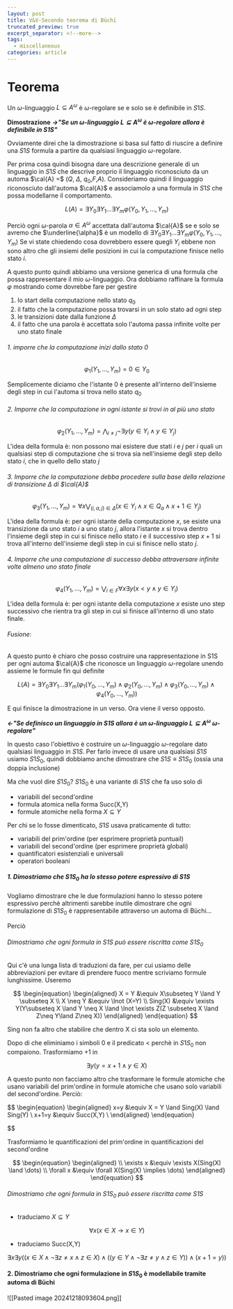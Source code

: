 ```yaml
---
layout: post
title: V&V-Secondo teorema di Büchi
truncated_preview: true
excerpt_separator: <!--more-->
tags:
  - miscellaneous
categories: article
---
```

<!--more-->
# Teorema
Un $\omega$-linguaggio $L \subseteq A^\omega$ è $\omega$-regolare se e solo se è definibile in $S1S$.

**Dimostrazione**
***->"Se un $\omega$-linguaggio $L \subseteq A^\omega$ è $\omega$-regolare allora è definibile in $S1S$"***

Ovviamente direi che la dimostrazione si basa sul fatto di riuscire a definire una $S1S$ formula a partire da qualsiasi linguaggio $\omega$-regolare.

Per prima cosa quindi bisogna dare una descrizione generale di un linguaggio in $S1S$ che descrive proprio il linguaggio riconosciuto da un automa $\cal{A} =$ ($Q$, $\Delta$, $q_{0}$,$F$,_A_).
Consideriamo quindi il linguaggio riconosciuto dall'automa $\cal{A}$ e associamolo a una formula in $S1S$ che possa modellarne il comportamento.

$$
L(A) = \exists Y_{0}\exists Y_{1}\dots\exists Y_{m}\varphi(Y_{0},Y_{1},\dots,Y_{m})
$$

Perciò ogni $\omega$-parola $\alpha \in A^\omega$ accettata dall'automa $\cal{A}$ se e solo se avremo che $\underline{\alpha}$ è un modello di $\exists Y_{0}\exists Y_{1}\dots\exists Y_{m}\varphi(Y_{0},Y_{1},\dots,Y_{m})$ 
Se vi state chiedendo cosa dovrebbero essere quegli $Y_{i}$ ebbene non sono altro che gli insiemi delle posizioni in cui la computazione finisce nello stato $i$.

A questo punto quindi abbiamo una versione generica di una formula che possa rappresentare il mio $\omega$-linguaggio.
Ora dobbiamo raffinare la formula $\varphi$ mostrando come dovrebbe fare per gestire 
1. lo start della computazione nello stato $q_0$
2. il fatto che la computazione possa trovarsi in un solo stato ad ogni step
3. le transizioni date dalla funzione $\Delta$
4. il fatto che una parola è accettata solo l'automa passa infinite volte per uno stato finale

###### 1. imporre che la computazione inizi dallo stato 0

$$
\varphi_{1}(Y_{1},\dots,Y_{m}) = 0 \in Y_{0}
$$

Semplicemente diciamo che l'istante $0$ è presente all'interno dell'insieme degli step in cui l'automa si trova nello stato $q_0$
###### 2. Imporre che la computazione in ogni istante si trovi in al più uno stato

$$
\varphi_{2}(Y_{1},\dots, Y_{m}) = \bigwedge_{i\neq j}\lnot\exists y(y \in Y_{i} \land y \in Y_{j})
$$

L'idea della formula è: non possono mai esistere due stati $i$ e $j$ per $i$ quali un qualsiasi step di computazione che si trova sia nell'insieme degli step dello stato $i$, che in quello dello stato $j$
###### 3. Imporre che la computazione debba procedere sulla base della relazione di transizione $\Delta$ di $\cal{A}$

$$
\varphi_{3}(Y_{1},\dots,Y_{m}) = \forall x \bigvee_{(i,a,j)\in \Delta} (x \in Y_{i} \land x \in Q_{a} \land x+1 \in Y_{j})
$$

L'idea della formula è: per ogni istante della computazione $x$, se esiste una transizione da uno stato $i$ a uno stato $j$, allora l'istante $x$ si trova dentro l'insieme degli step in cui si finisce nello stato $i$ e il successivo step $x+1$ si trova all'interno dell'insieme degli step in cui si finisce nello stato $j$.

###### 4. Imporre che una computazione di successo debba attraversare infinite volte almeno uno stato finale

$$
\varphi_{4}(Y_{1},\dots,Y_{m}) = \bigvee_{i \in F}\forall x \exists y(x<y \land y \in Y_{i})
$$

L'idea della formula è: per ogni istante della computazione $x$ esiste uno step successivo che rientra tra gli step in cui si finisce all'interno di uno stato finale.

###### Fusione:
A questo punto è chiaro che posso costruire una rappresentazione in S1S per ogni automa $\cal{A}$ che riconosce un linguaggio $\omega$-regolare unendo assieme le formule fin qui definite

$$
L(A) = \exists Y_{0}\exists Y_{1}\dots\exists Y_{m}(\varphi_{1}(Y_{0},\dots,Y_{m}) \land \varphi_{2}(Y_{0},\dots,Y_{m}) \land \varphi_{3}(Y_{0},\dots,Y_{m}) \land \varphi_{4}(Y_{0},\dots,Y_{m}))
$$

E qui finisce la dimostrazione in un verso. Ora viene il verso opposto.

***<-"Se definisco un linguaggio in $S1S$ allora è un $\omega$-linguaggio $L \subseteq A^\omega$  $\omega$-regolare"***

In questo caso l'obiettivo è costruire un $\omega$-linguaggio $\omega$-regolare dato qualsiasi linguaggio in $S1S$. Per farlo invece di usare una qualsiasi $S1S$ usiamo $S1S_{0}$, quindi dobbiamo anche dimostrare che $S1S \equiv S1S_{0}$ (ossia una doppia inclusione)

Ma che vuol dire $S1S_{0}$? 
$S1S_{0}$ è una variante di $S1S$ che fa uso solo di 
- variabili del second'ordine
- formula atomica nella forma Succ(X,Y)  
- formule atomiche nella forma $X\subseteq Y$

Per chi se lo fosse dimenticato, $S1S$ usava praticamente di tutto:
- variabili del prim'ordine (per esprimere proprietà puntuail)
- variabili del second'ordine (per esprimere proprietà globali)
- quantificatori esistenziali e universali
- operatori booleani


##### 1. Dimostriamo che $S1S_{0}$ ha lo stesso potere espressivo di $S1S$ 
Vogliamo dimostrare che le due formulazioni hanno lo stesso potere espressivo perchè altrimenti sarebbe inutile dimostrare che ogni formulazione di $S1S_0$ è rappresentabile attraverso un automa di Büchi...

Perciò
###### Dimostriamo che ogni formula in $S1S$ può essere riscritta come $S1S_0$
Qui c'è una lunga lista di traduzioni da fare, per cui usiamo delle abbreviazioni per evitare di prendere fuoco mentre scriviamo formule lunghissime.
Useremo

$$
\begin{equation}
\begin{aligned}  
X = Y &\equiv X\subseteq Y \land Y \subseteq X \\
X \neq Y &\equiv \lnot (X=Y) \\
Sing(X) &\equiv \exists Y(Y\subseteq X \land Y \neq X \land \lnot \exists Z(Z \subseteq X \land Z\neq Y\land Z\neq X)) 
\end{aligned}
\end{equation}
$$

Sing non fa altro che stabilire che dentro X ci sta solo un elemento.

Dopo di che eliminiamo i simboli 0 e il predicato < perchè in $S1S_0$ non compaiono.
Trasformiamo +1 in 

$$
\exists y (y=x+1 \land y \in X)
$$

A questo punto non facciamo altro che trasformare le formule atomiche che usano variabili del prim'ordine in formule atomiche che usano solo variabili del second'ordine. Perciò:

$$
\begin{equation}
\begin{aligned}
x=y &\equiv X = Y \land Sing(X) \land Sing(Y) \\
x+1=y &\equiv Succ(X,Y) \\
\end{aligned}
\end{equation}

$$

Trasformiamo le quantificazioni del prim'ordine in quantificazioni del second'ordine

$$
\begin{equation}
\begin{aligned} \\
\exists x &\equiv \exists X(Sing(X) \land \dots) \\
\forall x &\equiv \forall X(Sing(X) \implies \dots)
\end{aligned}
\end{equation}
$$

###### Dimostriamo che ogni formula in $S1S_{0}$ può essere riscritta come $S1S$
- traduciamo $X \subseteq Y$ 

$$
\forall x(x \in X \to x \in Y)
$$

- traduciamo Succ(X,Y) 

$$
\exists x \exists y((x \in X \land \lnot \exists z \neq x \land z \in X) \land ((y \in Y \land \lnot \exists z \neq y \land z \in Y)) \land (x +1 = y))
$$

#### 2. Dimostriamo che ogni formulazione in $S1S_{0}$ è modellabile tramite automa di Büchi 

![[Pasted image 20241218093604.png]]